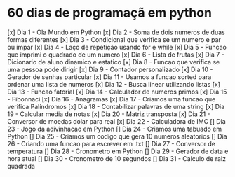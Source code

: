 # 60 dias de programaçã em python
 [x] Dia 1 - Ola Mundo em Python
 [x] Dia 2 - Soma de dois numeros de duas formas diferentes
 [x] Dia 3 - Condicional que verifica se um numero e par ou impar
 [x] Dia 4 - Laço de repetição usando for e while
 [x] Dia 5 - Funcao que imprimi o quadrado de um numero
 [x] Dia 6 - Lista de frutas
 [x] Dia 7 - Dicionario de aluno dinamico e estatico
 [x] Dia 8 - Funcao que verifica se uma pessoa pode dirigir
 [x] Dia 9 - Contador personalizado
 [x] Dia 10 - Gerador de senhas particular
 [x] Dia 11 - Usamos a funcao sorted para ordenar uma lista de numeros
 [x] Dia 12 - Busca linear utilizando listas
 [x] Dia 13 - Funcao fatorial
 [x] Dia 14 - Calculador de numeros primos
 [x] Dia 15 - Fibonnaci
 [x] Dia 16 - Anagramas
 [x] Dia 17 - Criamos uma funcao que verifica Palíndromos
 [x] Dia 18 - Contabilizar palavras de uma string
 [x] Dia 19 - Calcular media de notas
 [x] Dia 20 - Matriz transposta
 [x] Dia 21 - Conversor de moedas dolar para real
 [x] Dia 22 - Calculadora de IMC
 [] Dia 23 - Jogo da adivinhacao em Python
 [] Dia 24 - Criamos uma tabuado em Python
 [] Dia 25 - Criamos um codigo que gera 10 numeros aleatorios
 [] Dia 26 - Criando uma funcao para escrever em .txt
 [] Dia 27 - Conversor de temperatura
 [] Dia 28 - Cronometro em Python
 [] Dia 29 - Gerador de data e hora atual
 [] Dia 30 - Cronometro de 10 segundos
 [] Dia 31 - Calculo de raiz quadrada


